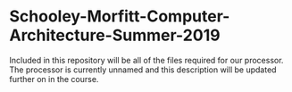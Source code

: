 # Schooley-Morfitt-Computer-Architecture-Summer-2019
Included in this repository will be all of the files required for our processor. The processor is currently unnamed and this description will be updated further on in the course. 
